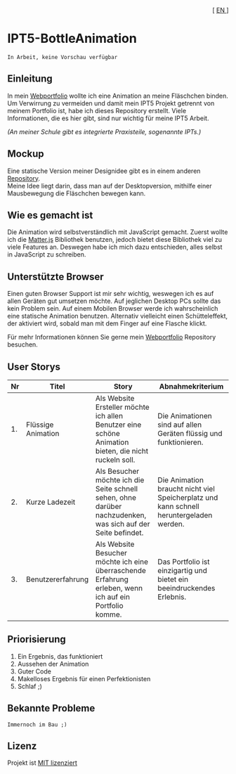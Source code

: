 <p align="right"> [ <a href="./README.md"> EN </a> ] </p>

# IPT5-BottleAnimation

```
In Arbeit, keine Vorschau verfügbar
```

## Einleitung
In mein [Webportfolio](https://github.com/FireNick44/webportfolio) wollte ich eine Animation an meine Fläschchen binden. Um Verwirrung zu vermeiden und damit mein IPT5 Projekt getrennt von meinem Portfolio ist, habe ich dieses Repository erstellt.
Viele Informationen, die es hier gibt, sind nur wichtig für meine IPT5 Arbeit.

_(An meiner Schule gibt es integrierte Praxisteile, sogenannte IPTs.)_

## Mockup
Eine statische Version meiner Designidee gibt es in einem anderen [Repository](https://github.com/FireNick44/webportfolio). <br> Meine Idee liegt darin, dass man auf der Desktopversion, mithilfe einer Mausbewegung die Fläschchen bewegen kann.

## Wie es gemacht ist
Die Animation wird selbstverständlich mit JavaScript gemacht. Zuerst wollte ich die [Matter.js](https://brm.io/matter-js/) Bibliothek benutzen, jedoch bietet diese Bibliothek viel zu viele Features an. Deswegen habe ich mich dazu entschieden, alles selbst in JavaScript zu schreiben.


## Unterstützte Browser
Einen guten Browser Support ist mir sehr wichtig, weswegen ich es auf allen Geräten gut umsetzen möchte. Auf jeglichen Desktop PCs sollte das kein Problem sein. Auf einem Mobilen Browser werde ich wahrscheinlich eine statische Animation benutzen. Alternativ vielleicht einen Schütteleffekt, der aktiviert wird, sobald man mit dem Finger auf eine Flasche klickt.

Für mehr Informationen können Sie gerne mein [Webportfolio](https://github.com/FireNick44/webportfolio) Repository besuchen.

## User Storys

| Nr |         Titel         |                                                     Story                                                      |                                    Abnahmekriterium                                      |
|----|-----------------------|----------------------------------------------------------------------------------------------------------------|------------------------------------------------------------------------------------------|
| 1. | Flüssige Animation    | Als Website Ersteller möchte ich allen Benutzer eine schöne Animation bieten, die nicht ruckeln soll.          | Die Animationen sind auf allen Geräten flüssig und funktionieren.                        |
| 2. | Kurze Ladezeit        | Als Besucher möchte ich die Seite schnell sehen, ohne darüber nachzudenken, was sich auf der Seite befindet.   | Die Animation braucht nicht viel Speicherplatz und kann schnell heruntergeladen werden.  |
| 3. | Benutzererfahrung     | Als Website Besucher möchte ich eine überraschende Erfahrung erleben, wenn ich auf ein Portfolio komme.        | Das Portfolio ist einzigartig und bietet ein beeindruckendes Erlebnis.                    |

## Priorisierung

1. Ein Ergebnis, das funktioniert
2. Aussehen der Animation
3. Guter Code
4. Makelloses Ergebnis für einen Perfektionisten
5. Schlaf ;)

## Bekannte Probleme

```
Immernoch im Bau ;)
```

## Lizenz
Projekt ist [MIT lizenziert](./LICENSE)

